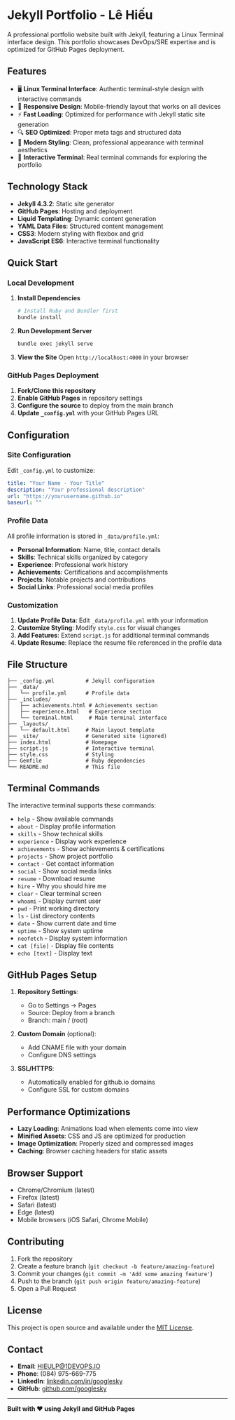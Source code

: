 # Jekyll Portfolio - Lê Hiếu

A professional portfolio website built with Jekyll, featuring a Linux Terminal interface design. This portfolio showcases DevOps/SRE expertise and is optimized for GitHub Pages deployment.

## Features

- 🖥️ **Linux Terminal Interface**: Authentic terminal-style design with interactive commands
- 📱 **Responsive Design**: Mobile-friendly layout that works on all devices
- ⚡ **Fast Loading**: Optimized for performance with Jekyll static site generation
- 🔍 **SEO Optimized**: Proper meta tags and structured data
- 🎨 **Modern Styling**: Clean, professional appearance with terminal aesthetics
- 🤖 **Interactive Terminal**: Real terminal commands for exploring the portfolio

## Technology Stack

- **Jekyll 4.3.2**: Static site generator
- **GitHub Pages**: Hosting and deployment
- **Liquid Templating**: Dynamic content generation
- **YAML Data Files**: Structured content management
- **CSS3**: Modern styling with flexbox and grid
- **JavaScript ES6**: Interactive terminal functionality

## Quick Start

### Local Development

1. **Install Dependencies**
   ```bash
   # Install Ruby and Bundler first
   bundle install
   ```

2. **Run Development Server**
   ```bash
   bundle exec jekyll serve
   ```

3. **View the Site**
   Open `http://localhost:4000` in your browser

### GitHub Pages Deployment

1. **Fork/Clone this repository**
2. **Enable GitHub Pages** in repository settings
3. **Configure the source** to deploy from the main branch
4. **Update `_config.yml`** with your GitHub Pages URL

## Configuration

### Site Configuration

Edit `_config.yml` to customize:

```yaml
title: "Your Name - Your Title"
description: "Your professional description"
url: "https://yourusername.github.io"
baseurl: ""
```

### Profile Data

All profile information is stored in `_data/profile.yml`:

- **Personal Information**: Name, title, contact details
- **Skills**: Technical skills organized by category
- **Experience**: Professional work history
- **Achievements**: Certifications and accomplishments
- **Projects**: Notable projects and contributions
- **Social Links**: Professional social media profiles

### Customization

1. **Update Profile Data**: Edit `_data/profile.yml` with your information
2. **Customize Styling**: Modify `style.css` for visual changes
3. **Add Features**: Extend `script.js` for additional terminal commands
4. **Update Resume**: Replace the resume file referenced in the profile data

## File Structure

```
├── _config.yml          # Jekyll configuration
├── _data/
│   └── profile.yml      # Profile data
├── _includes/
│   ├── achievements.html # Achievements section
│   ├── experience.html   # Experience section
│   └── terminal.html     # Main terminal interface
├── _layouts/
│   └── default.html     # Main layout template
├── _site/               # Generated site (ignored)
├── index.html           # Homepage
├── script.js            # Interactive terminal
├── style.css            # Styling
├── Gemfile              # Ruby dependencies
└── README.md            # This file
```

## Terminal Commands

The interactive terminal supports these commands:

- `help` - Show available commands
- `about` - Display profile information
- `skills` - Show technical skills
- `experience` - Display work experience
- `achievements` - Show achievements & certifications
- `projects` - Show project portfolio
- `contact` - Get contact information
- `social` - Show social media links
- `resume` - Download resume
- `hire` - Why you should hire me
- `clear` - Clear terminal screen
- `whoami` - Display current user
- `pwd` - Print working directory
- `ls` - List directory contents
- `date` - Show current date and time
- `uptime` - Show system uptime
- `neofetch` - Display system information
- `cat [file]` - Display file contents
- `echo [text]` - Display text

## GitHub Pages Setup

1. **Repository Settings**:
   - Go to Settings → Pages
   - Source: Deploy from a branch
   - Branch: main / (root)

2. **Custom Domain** (optional):
   - Add CNAME file with your domain
   - Configure DNS settings

3. **SSL/HTTPS**:
   - Automatically enabled for github.io domains
   - Configure SSL for custom domains

## Performance Optimizations

- **Lazy Loading**: Animations load when elements come into view
- **Minified Assets**: CSS and JS are optimized for production
- **Image Optimization**: Properly sized and compressed images
- **Caching**: Browser caching headers for static assets

## Browser Support

- Chrome/Chromium (latest)
- Firefox (latest)
- Safari (latest)
- Edge (latest)
- Mobile browsers (iOS Safari, Chrome Mobile)

## Contributing

1. Fork the repository
2. Create a feature branch (`git checkout -b feature/amazing-feature`)
3. Commit your changes (`git commit -m 'Add some amazing feature'`)
4. Push to the branch (`git push origin feature/amazing-feature`)
5. Open a Pull Request

## License

This project is open source and available under the [MIT License](LICENSE).

## Contact

- **Email**: HIEULP@1DEVOPS.IO
- **Phone**: (084) 975-669-775
- **LinkedIn**: [linkedin.com/in/googlesky](https://linkedin.com/in/googlesky)
- **GitHub**: [github.com/googlesky](https://github.com/googlesky)

---

**Built with ❤️ using Jekyll and GitHub Pages**